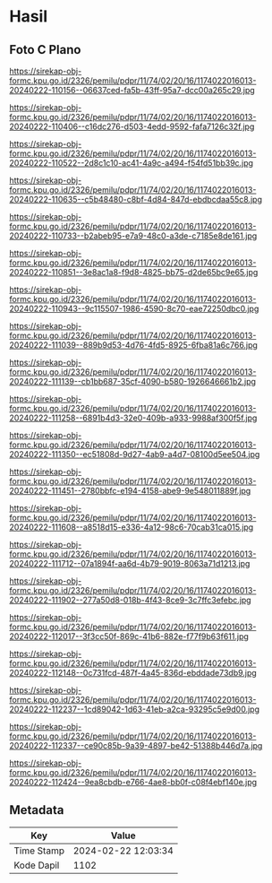 # Hasil

## Foto C Plano

https://sirekap-obj-formc.kpu.go.id/2326/pemilu/pdpr/11/74/02/20/16/1174022016013-20240222-110156--06637ced-fa5b-43ff-95a7-dcc00a265c29.jpg

https://sirekap-obj-formc.kpu.go.id/2326/pemilu/pdpr/11/74/02/20/16/1174022016013-20240222-110406--c16dc276-d503-4edd-9592-fafa7126c32f.jpg

https://sirekap-obj-formc.kpu.go.id/2326/pemilu/pdpr/11/74/02/20/16/1174022016013-20240222-110522--2d8c1c10-ac41-4a9c-a494-f54fd51bb39c.jpg

https://sirekap-obj-formc.kpu.go.id/2326/pemilu/pdpr/11/74/02/20/16/1174022016013-20240222-110635--c5b48480-c8bf-4d84-847d-ebdbcdaa55c8.jpg

https://sirekap-obj-formc.kpu.go.id/2326/pemilu/pdpr/11/74/02/20/16/1174022016013-20240222-110733--b2abeb95-e7a9-48c0-a3de-c7185e8de161.jpg

https://sirekap-obj-formc.kpu.go.id/2326/pemilu/pdpr/11/74/02/20/16/1174022016013-20240222-110851--3e8ac1a8-f9d8-4825-bb75-d2de65bc9e65.jpg

https://sirekap-obj-formc.kpu.go.id/2326/pemilu/pdpr/11/74/02/20/16/1174022016013-20240222-110943--9c115507-1986-4590-8c70-eae72250dbc0.jpg

https://sirekap-obj-formc.kpu.go.id/2326/pemilu/pdpr/11/74/02/20/16/1174022016013-20240222-111039--889b9d53-4d76-4fd5-8925-6fba81a6c766.jpg

https://sirekap-obj-formc.kpu.go.id/2326/pemilu/pdpr/11/74/02/20/16/1174022016013-20240222-111139--cb1bb687-35cf-4090-b580-1926646661b2.jpg

https://sirekap-obj-formc.kpu.go.id/2326/pemilu/pdpr/11/74/02/20/16/1174022016013-20240222-111258--6891b4d3-32e0-409b-a933-9988af300f5f.jpg

https://sirekap-obj-formc.kpu.go.id/2326/pemilu/pdpr/11/74/02/20/16/1174022016013-20240222-111350--ec51808d-9d27-4ab9-a4d7-08100d5ee504.jpg

https://sirekap-obj-formc.kpu.go.id/2326/pemilu/pdpr/11/74/02/20/16/1174022016013-20240222-111451--2780bbfc-e194-4158-abe9-9e548011889f.jpg

https://sirekap-obj-formc.kpu.go.id/2326/pemilu/pdpr/11/74/02/20/16/1174022016013-20240222-111608--a8518d15-e336-4a12-98c6-70cab31ca015.jpg

https://sirekap-obj-formc.kpu.go.id/2326/pemilu/pdpr/11/74/02/20/16/1174022016013-20240222-111712--07a1894f-aa6d-4b79-9019-8063a71d1213.jpg

https://sirekap-obj-formc.kpu.go.id/2326/pemilu/pdpr/11/74/02/20/16/1174022016013-20240222-111902--277a50d8-018b-4f43-8ce9-3c7ffc3efebc.jpg

https://sirekap-obj-formc.kpu.go.id/2326/pemilu/pdpr/11/74/02/20/16/1174022016013-20240222-112017--3f3cc50f-869c-41b6-882e-f77f9b63f611.jpg

https://sirekap-obj-formc.kpu.go.id/2326/pemilu/pdpr/11/74/02/20/16/1174022016013-20240222-112148--0c731fcd-487f-4a45-836d-ebddade73db9.jpg

https://sirekap-obj-formc.kpu.go.id/2326/pemilu/pdpr/11/74/02/20/16/1174022016013-20240222-112237--1cd89042-1d63-41eb-a2ca-93295c5e9d00.jpg

https://sirekap-obj-formc.kpu.go.id/2326/pemilu/pdpr/11/74/02/20/16/1174022016013-20240222-112337--ce90c85b-9a39-4897-be42-51388b446d7a.jpg

https://sirekap-obj-formc.kpu.go.id/2326/pemilu/pdpr/11/74/02/20/16/1174022016013-20240222-112424--9ea8cbdb-e766-4ae8-bb0f-c08f4ebf140e.jpg


## Metadata

| Key        | Value               |
| ---------- | ------------------- |
| Time Stamp | 2024-02-22 12:03:34 |
| Kode Dapil | 1102                |



